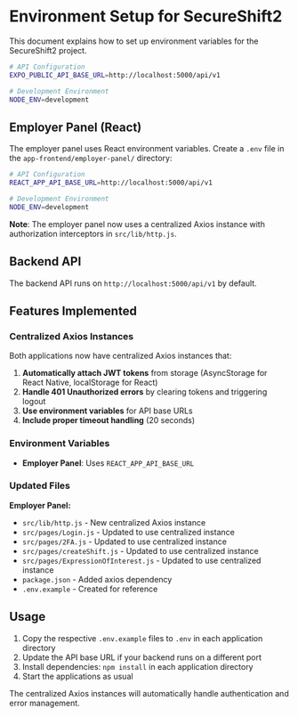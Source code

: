 # Environment Setup for SecureShift2

This document explains how to set up environment variables for the SecureShift2 project.

```bash
# API Configuration
EXPO_PUBLIC_API_BASE_URL=http://localhost:5000/api/v1

# Development Environment
NODE_ENV=development
```


## Employer Panel (React)

The employer panel uses React environment variables. Create a `.env` file in the `app-frontend/employer-panel/` directory:

```bash
# API Configuration
REACT_APP_API_BASE_URL=http://localhost:5000/api/v1

# Development Environment
NODE_ENV=development
```

**Note**: The employer panel now uses a centralized Axios instance with authorization interceptors in `src/lib/http.js`.

## Backend API

The backend API runs on `http://localhost:5000/api/v1` by default.

## Features Implemented

### Centralized Axios Instances

Both applications now have centralized Axios instances that:

1. **Automatically attach JWT tokens** from storage (AsyncStorage for React Native, localStorage for React)
2. **Handle 401 Unauthorized errors** by clearing tokens and triggering logout
3. **Use environment variables** for API base URLs
4. **Include proper timeout handling** (20 seconds)

### Environment Variables

- **Employer Panel**: Uses `REACT_APP_API_BASE_URL`

### Updated Files


**Employer Panel:**
- `src/lib/http.js` - New centralized Axios instance
- `src/pages/Login.js` - Updated to use centralized instance
- `src/pages/2FA.js` - Updated to use centralized instance
- `src/pages/createShift.js` - Updated to use centralized instance
- `src/pages/ExpressionOfInterest.js` - Updated to use centralized instance
- `package.json` - Added axios dependency
- `.env.example` - Created for reference

## Usage

1. Copy the respective `.env.example` files to `.env` in each application directory
2. Update the API base URL if your backend runs on a different port
3. Install dependencies: `npm install` in each application directory
4. Start the applications as usual

The centralized Axios instances will automatically handle authentication and error management.



